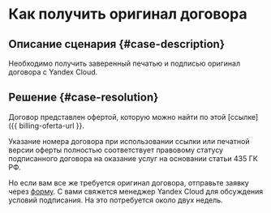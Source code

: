 # Как получить оригинал договора


## Описание сценария {#case-description}

Необходимо получить заверенный печатью и подписью оригинал договора с Yandex Cloud.

## Решение {#case-resolution}

Договор представлен офертой, которую можно найти по этой [ссылке]({{ billing-oferta-url }}.

Указание номера договора при использовании ссылки или печатной версии оферты полностью соответствует правовому статусу подписанного договора на оказание услуг на основании статьи 435 ГК РФ.

Но если вам все же требуется оригинал договора, отправьте заявку через [форму](https://cloud.yandex.ru/#contact-form). 
С вами свяжется менеджер Yandex Cloud для обсуждения условий подписания. На это потребуется около двух недель.
